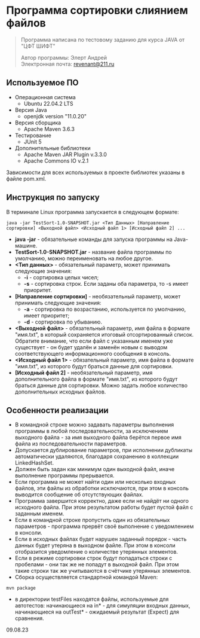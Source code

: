 # Программа сортировки слиянием файлов
> Программа написана по тестовому заданию для курса JAVA от "ЦФТ ШИФТ"
> 
> Автор программы: Элерт Андрей  
> Электронная почта: revenant@211.ru

## Используемое ПО
* Операционная система
  * Ubuntu 22.04.2 LTS
* Версия Java
  * openjdk version "11.0.20"
* Версия сборщика
  * Apache Maven 3.6.3
* Тестирование
  * JUnit 5
* Дополнительные библиотеки
  * Apache Maven JAR Plugin v.3.3.0
  * Apache Commons IO v.2.1

Зависимости для всех используемых в проекте библиотек указаны в файле pom.xml.

## Инструкция по запуску

В терминале Linux программа запускается в следующем формате:
```
java -jar TestSort-1.0-SNAPSHOT.jar <Тип Данных> [Направление сортировки] <Выходной файл> <Исходный файл 1> [Исходный файл 2] ...
```
* __java -jar__ - обязательные команды для запуска программы на Java-машине.
* __TestSort-1.0-SNAPSHOT.jar__ - название файла программы по умолчанию, можно переименовать на любое другое.
* __<Тип данных>__ - обязательный параметр, может принимать следующие значения:
  * __-i__ - сортировка целых чисел;
  * __-s__ - сортировка строк. Если заданы оба параметра, то -s имеет приоритет.
* __[Направление сортировки]__ - необязательный параметр, может принимать следующие значения:
  * __-a__ - сортировка по возрастанию, используется по умолчанию, имеет приоритет;
  * __-d__ - сортировка по убыванию.
* __<Выходной файл>__ - обязательный параметр, имя файла в формате "имя.txt", в который сохраняется итоговый отсортированный список. Обратите внимание, что если файл с указанным именем уже существует - он будет удалён и заменён новым с выводом соответствующего информационного сообщения в консоль.
* __<Исходный файл 1>__ - обязательный параметр, имя файла в формате "имя.txt", из которого будут браться данные для сортировки.
* __[Исходный файл 2]__ - необязательный параметр, имя дополнительного файла в формате "имя.txt", из которого будут браться данные для сортировки. Можно задать любое количество дополнительных исходных файлов.

## Особенности реализации

* В командной строке можно задавать параметры выполнения программы в любой последовательности, за исключением выходного файла - за имя выходного файла берётся первое имя файла из последовательности параметров.
* Допускается дублирование параметров, при исполнении дубликаты автоматически удаляются, благодаря сохранению в коллекции LinkedHashSet.
* Должен быть задан как минимум один выходной файл, иначе выполнение программы прерывается.
* Если программа не может найти один или несколько входных файлов, эти файлы из обработки исключаются, при этом в консоль выводится сообщение об отсутствующих файлах.
* Программа завершится корректно, даже если не найдёт ни одного исходного файла. При этом результатом работы будет пустой файл с заданным именем.
* Если в командной строке пропустить один из обязательных параметров - программа прервёт своё выполнение с уведомлением в консоли.
* Если в исходных файлах будет нарушен заданный порядок - часть данных будет утеряна в выходном файле. При этом в консоли отобразится уведомление о количестве утерянных элементов.
* Если в режиме сортировки строк будут попадаться строки с пробелами - они так же не попадут в выходной файл. При этом такие строки так же учитываются в счётчике утерянных элементов.
* Сборка осуществляется стандартной командой Maven:
```
mvn package
```
* в директории testFiles находятся файлы, используемые для автотестов: начинающиеся на in* - для симуляции входных данных, начинающиеся на outTest* - ожидаемый результат (Expect) для сравнения.

09.08.23